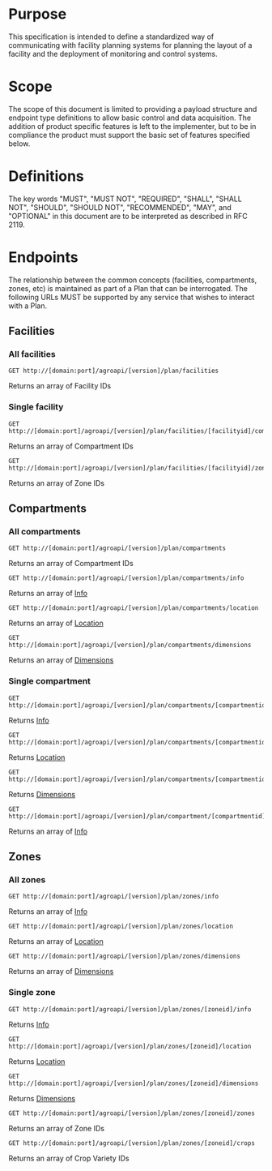 # Purpose

This specification is intended to define a standardized way of communicating with facility planning systems for planning the layout of a facility and the deployment of monitoring and control systems.

# Scope

The scope of this document is limited to providing a payload structure and endpoint type definitions to allow basic control and data acquisition. The addition of product specific features is left to the implementer, but to be in compliance the product must support the basic set of features specified below.

# Definitions

The key words "MUST", "MUST NOT", "REQUIRED", "SHALL", "SHALL NOT", "SHOULD", "SHOULD NOT", "RECOMMENDED",  "MAY", and "OPTIONAL" in this document are to be interpreted as described in RFC 2119.

# Endpoints
The relationship between the common concepts (facilities, compartments, zones, etc) is maintained as part of a Plan that can be interrogated. The following URLs MUST be supported by any service that wishes to interact with a Plan.

## Facilities
### All facilities
```
GET http://[domain:port]/agroapi/[version]/plan/facilities  
```
Returns an array of Facility IDs  

### Single facility
```
GET http://[domain:port]/agroapi/[version]/plan/facilities/[facilityid]/compartments  
```
Returns an array of Compartment IDs  

```
GET http://[domain:port]/agroapi/[version]/plan/facilities/[facilityid]/zones  
```
Returns an array of Zone IDs  

## Compartments
### All compartments
```
GET http://[domain:port]/agroapi/[version]/plan/compartments  
```
Returns an array of Compartment IDs  

```
GET http://[domain:port]/agroapi/[version]/plan/compartments/info  
```
Returns an array of [Info](general.md#info-data)  

```
GET http://[domain:port]/agroapi/[version]/plan/compartments/location  
```
Returns an array of [Location](general.md#location-data)  
```
GET http://[domain:port]/agroapi/[version]/plan/compartments/dimensions  
```
Returns an array of [Dimensions](general.md#dimension-data)  


### Single compartment
```
GET http://[domain:port]/agroapi/[version]/plan/compartments/[compartmentid]/info  
```
Returns [Info](general.md#info-data)  

```
GET http://[domain:port]/agroapi/[version]/plan/compartments/[compartmentid]/location  
```
Returns [Location](general.md#location-data)  

```
GET http://[domain:port]/agroapi/[version]/plan/compartments/[compartmentid]/dimensions  
```
Returns [Dimensions](general.md#dimension-data)  

```
GET http://[domain:port]/agroapi/[version]/plan/compartment/[compartmentid]/zones  
```
Returns an array of [Info](general.md#info-data)  

## Zones
### All zones
```
GET http://[domain:port]/agroapi/[version]/plan/zones/info  
```
Returns an array of [Info](general.md#info-data)  

```
GET http://[domain:port]/agroapi/[version]/plan/zones/location  
```
Returns an array of [Location](general.md#location-data)  

```
GET http://[domain:port]/agroapi/[version]/plan/zones/dimensions  
```
Returns an array of [Dimensions](general.md#dimension-data)  

### Single zone
```
GET http://[domain:port]/agroapi/[version]/plan/zones/[zoneid]/info  
```
Returns [Info](general.md#info-data)  

```
GET http://[domain:port]/agroapi/[version]/plan/zones/[zoneid]/location  
```
Returns [Location](general.md#location-data)  

```
GET http://[domain:port]/agroapi/[version]/plan/zones/[zoneid]/dimensions  
```
Returns [Dimensions](general.md#dimension-data)  

```
GET http://[domain:port]/agroapi/[version]/plan/zones/[zoneid]/zones  
```
Returns an array of Zone IDs  

```
GET http://[domain:port]/agroapi/[version]/plan/zones/[zoneid]/crops  
```
Returns an array of Crop Variety IDs  
